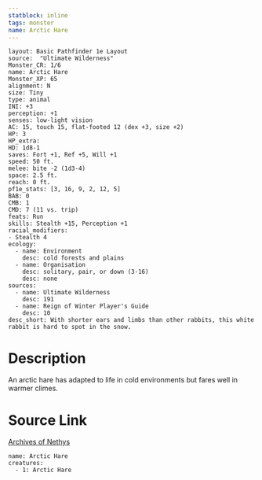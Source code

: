 ```yaml
---
statblock: inline
tags: monster
name: Arctic Hare
---
```

```statblock
layout: Basic Pathfinder 1e Layout
source:  "Ultimate Wilderness"
Monster_CR: 1/6
name: Arctic Hare
Monster_XP: 65
alignment: N
size: Tiny
type: animal
INI: +3
perception: +1
senses: low-light vision
AC: 15, touch 15, flat-footed 12 (dex +3, size +2)
HP: 3
HP_extra: 
HD: 1d8-1
saves: Fort +1, Ref +5, Will +1
speed: 50 ft.
melee: bite -2 (1d3-4)
space: 2.5 ft.
reach: 0 ft.
pf1e_stats: [3, 16, 9, 2, 12, 5]
BAB: 0
CMB: 1
CMD: 7 (11 vs. trip)
feats: Run
skills: Stealth +15, Perception +1
racial_modifiers:
- Stealth 4
ecology:
  - name: Environment
    desc: cold forests and plains
  - name: Organisation
    desc: solitary, pair, or down (3-16)
    desc: none
sources:
  - name: Ultimate Wilderness
    desc: 191
  - name: Reign of Winter Player's Guide
    desc: 10
desc_short: With shorter ears and limbs than other rabbits, this white rabbit is hard to spot in the snow.
```
# Description
An arctic hare has adapted to life in cold environments but fares well in warmer climes.
# Source Link
[Archives of Nethys](https://aonprd.com/MonsterDisplay.aspx?ItemName=Arctic%20Hare)
```encounter-table
name: Arctic Hare
creatures:
  - 1: Arctic Hare
```

